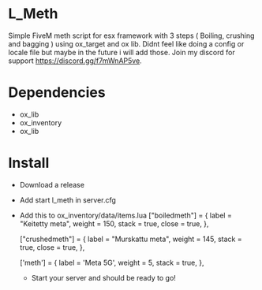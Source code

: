 # L_Meth
Simple FiveM meth script for esx framework with 3 steps ( Boiling, crushing and bagging ) using ox_target and ox lib. Didnt feel like doing a config or locale file but maybe in the future i will add those. Join my discord for support https://discord.gg/f7mWnAP5ve.

# Dependencies
- ox_lib
- ox_inventory
- ox_lib

# Install

- Download a release
- Add start l_meth in server.cfg
- Add this to ox_inventory/data/items.lua 
    ["boiledmeth"] = {
        label = "Keitetty meta",
        weight = 150,
        stack = true,
        close = true,
    },

    ["crushedmeth"] = {
        label = "Murskattu meta",
        weight = 145,
        stack = true,
        close = true,
    },

    ['meth'] = {
      label = 'Meta 5G', 
      weight = 5, 
      stack = true, 
    },
  - Start your server and should be ready to go!
